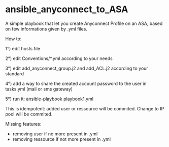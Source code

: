 # ansible_anyconnect_to_ASA

A simple playbook that let you create Anyconnect Profile on an ASA, based on few informations given by .yml files.

How to:

1°) edit hosts file

2°) edit Conventions/*.yml according to your needs

3°) edit add_anyconnect_group.j2 and add_ACL.j2 according to your standard

4°) add a way to share the created account password to the user in tasks.yml (mail or sms gateway)

5°) run it: ansible-playbook playbook1.yml


This is idempotent: added user or ressource will be commited. Change to IP pool will be commited.

Missing features:
- removing user if no more present in .yml
- removing ressource if not more present in .yml
